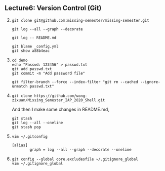 ## Lecture6: Version Control (Git)

2. ```shell
   git clone git@github.com:missing-semester/missing-semester.git
   ```

   ```shell
   git log --all --graph --decorate
   ```

   ```shell
   git log -- README.md
   ```

   ```shell
   git blame _config.yml
   git show a88b4eac
   ```

3. ```shell
   cd demo
   echo "Passwd: 123456" > passwd.txt
   git add passwd.txt
   git commit -m "Add password file"
   ```

   ```shell
   git filter-branch --force --index-filter "git rm --cached --ignore-unmatch passwd.txt"
   ```

4. ```shell
   git clone https://github.com/wang-zixuan/Missing_Semester_IAP_2020_Shell.git
   ```

   And then I make some changes in README.md,

   ```shell
   git stash
   git log --all --oneline
   git stash pop
   ```

5. ```shell
   vim ~/.gitconfig
   ```

   ```shell
   [alias]
           graph = log --all --graph --decorate --oneline
   ```

6. ```shell
   git config --global core.excludesfile ~/.gitignore_global
   vim ~/.gitignore_global
   ```